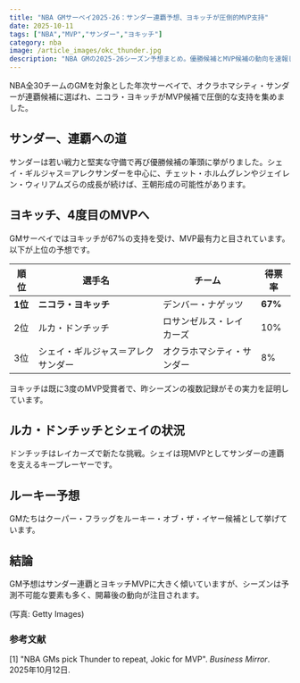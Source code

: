 ```yaml
---
title: "NBA GMサーベイ2025-26：サンダー連覇予想、ヨキッチが圧倒的MVP支持"
date: 2025-10-11
tags: ["NBA","MVP","サンダー","ヨキッチ"]
category: nba
image: /article_images/okc_thunder.jpg
description: "NBA GMの2025-26シーズン予想まとめ。優勝候補とMVP候補の動向を速報します。"
---
```


NBA全30チームのGMを対象とした年次サーベイで、オクラホマシティ・サンダーが連覇候補に選ばれ、ニコラ・ヨキッチがMVP候補で圧倒的な支持を集めました。

## サンダー、連覇への道

サンダーは若い戦力と堅実な守備で再び優勝候補の筆頭に挙がりました。シェイ・ギルジャス＝アレクサンダーを中心に、チェット・ホルムグレンやジェイレン・ウィリアムズらの成長が続けば、王朝形成の可能性があります。

## ヨキッチ、4度目のMVPへ

GMサーベイではヨキッチが67%の支持を受け、MVP最有力と目されています。以下が上位の予想です。

| 順位    | 選手名                             | チーム                     | 得票率  |
| ------- | ---------------------------------- | -------------------------- | ------- |
| **1位** | **ニコラ・ヨキッチ**               | デンバー・ナゲッツ         | **67%** |
| 2位     | ルカ・ドンチッチ                   | ロサンゼルス・レイカーズ   | 10%     |
| 3位     | シェイ・ギルジャス＝アレクサンダー | オクラホマシティ・サンダー | 8%      |

ヨキッチは既に3度のMVP受賞者で、昨シーズンの複数記録がその実力を証明しています。

## ルカ・ドンチッチとシェイの状況

ドンチッチはレイカーズで新たな挑戦。シェイは現MVPとしてサンダーの連覇を支えるキープレーヤーです。

## ルーキー予想

GMたちはクーパー・フラッグをルーキー・オブ・ザ・イヤー候補として挙げています。

## 結論

GM予想はサンダー連覇とヨキッチMVPに大きく傾いていますが、シーズンは予測不可能な要素も多く、開幕後の動向が注目されます。

(写真: Getty Images)

### 参考文献

[1] "NBA GMs pick Thunder to repeat, Jokic for MVP". *Business Mirror*. 2025年10月12日.
